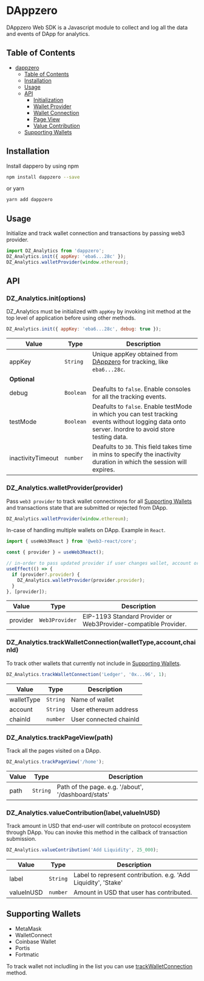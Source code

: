 # DAppzero

DAppzero Web SDK is a Javascript module to collect and log all the data and events of DApp for analytics.

## Table of Contents

- [dappzero](#dappzero)
  - [Table of Contents](#table-of-contents)
  - [Installation](#installation)
  - [Usage](#usage)
  - [API](#api)
    - [Initialization](#dzanalyticsinitoptions)
    - [Wallet Provider](#dzanalyticswalletproviderprovider)
    - [Wallet Connection](#dzanalyticstrackwalletconnectionwallettypeaccountchainid)
    - [Page View](#dzanalyticstrackpageviewpath)
    - [Value Contribution](#dzanalyticsvaluecontributionlabelvalueinusd)
  - [Supporting Wallets](#supporting-wallets)

## Installation

Install dappero by using npm

```bash
npm install dappzero --save
```

or yarn

```bash
yarn add dappzero
```

## Usage

Initialize and track wallet connection and transactions by passing web3 provider.

```js
import DZ_Analytics from 'dappzero';
DZ_Analytics.init({ appKey: 'eba6...28c' });
DZ_Analytics.walletProvider(window.ethereum);
```

## API

### DZ_Analytics.init(options)

DZ_Analytics must be initialized with `appKey` by invoking init method at the top level of application before using other methods.

```js
DZ_Analytics.init({ appKey: 'eba6...28c', debug: true });
```

<!-- Disable table formatting because Prettier messing it up. -->
<!-- prettier-ignore -->
| Value                   | Type    | Description                                                 |
| ------------------------| --------| ------------------------------------------------------------|
|  appKey                 |`String` | Unique appKey obtained from [DAppzero](http://dappzero.io) for tracking, like `eba6...28c`.|
| **Optional**            | | |
|  debug                  |`Boolean`| Deafults to `false`. Enable consoles for all the tracking events.|
|  testMode               |`Boolean`| Deafults to `false`. Enable testMode in which you can test tracking events without logging data onto server. Inordre to avoid store testing data.|
|  inactivityTimeout      |`number` | Deafults to `30`. This field takes time in mins to specify the inactivity duration in which the session will expires.|

### DZ_Analytics.walletProvider(provider)

Pass `web3 provider` to track wallet connectinons for all [Supporting Wallets](#supporting-wallets) and transactions state that are submitted or rejected from DApp.

```js
DZ_Analytics.walletProvider(window.ethereum);
```

In-case of handling multiple wallets on DApp. Example in `React`.

```js
import { useWeb3React } from '@web3-react/core';

const { provider } = useWeb3React();

// in-order to pass updated provider if user changes wallet, account or chain.
useEffect(() => {
  if (provider?.provider) {
    DZ_Analytics.walletProvider(provider.provider);
  }
}, [provider]);
```

<!-- Disable table formatting because Prettier messing it up. -->
<!-- prettier-ignore -->
| Value         | Type          | Description                                                    |
| --------------| --------------| ---------------------------------------------------------------|
| provider      |`Web3Provider` | EIP-1193 Standard Provider or Web3Provider-compatible Provider.|

### DZ_Analytics.trackWalletConnection(walletType,account,chainId)

To track other wallets that currently not include in [Supporting Wallets](#supporting-wallets).

```js
DZ_Analytics.trackWalletConnection('Ledger', '0x...96', 1);
```

<!-- Disable table formatting because Prettier messing it up. -->
<!-- prettier-ignore -->
| Value           | Type    | Description                                        |
| ----------------| --------| ---------------------------------------------------|
| walletType      |`String` | Name of wallet |
| account         |`String` | User ethereum address |
| chainId         |`number` | User connected chainId |

### DZ_Analytics.trackPageView(path)

Track all the pages visited on a DApp.

```js
DZ_Analytics.trackPageView('/home');
```

<!-- Disable table formatting because Prettier messing it up. -->
<!-- prettier-ignore -->
| Value           | Type    | Description                                        |
| ----------------| --------| ---------------------------------------------------|
| path            |`String` | Path of the page. e.g. '/about', '/dashboard/stats'|

### DZ_Analytics.valueContribution(label,valueInUSD)

Track amount in USD that end-user will contribute on protocol ecosystem through DApp. You can inovke this method in the callback of transaction submission.

```js
DZ_Analytics.valueContribution('Add Liquidity', 25_000);
```

<!-- Disable table formatting because Prettier messing it up. -->
<!-- prettier-ignore -->
| Value           | Type    | Description                                        |
| ----------------| --------| ---------------------------------------------------|
| label           |`String` | Label to represent contribution. e.g. 'Add Liquidity', 'Stake'|
| valueInUSD      |`number` | Amount in USD that user has contributed.           |

## Supporting Wallets

- MetaMask
- WalletConnect
- Coinbase Wallet
- Portis
- Fortmatic

To track wallet not includling in the list you can use [trackWalletConnection](#dzanalyticstrackwalletconnectionwallettypeaccountchainid) method.
